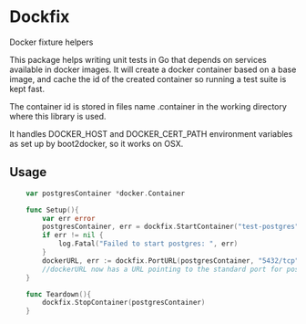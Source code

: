 # Dockfix
Docker fixture helpers

This package helps writing unit tests in Go that depends on services available in docker images. It will create a docker container based on a base image, and cache the id of the created container so running a test suite is kept fast.

The container id is stored in files name <base-image>.container in the working directory where this library is used.

It handles DOCKER_HOST and DOCKER_CERT_PATH environment variables as set up by boot2docker, so it works on OSX.

## Usage


```go
    var postgresContainer *docker.Container

    func Setup(){
        var err error
        postgresContainer, err = dockfix.StartContainer("test-postgres", "postgres")
        if err != nil {
            log.Fatal("Failed to start postgres: ", err)
        }
        dockerURL, err := dockfix.PortURL(postgresContainer, "5432/tcp")
        //dockerURL now has a URL pointing to the standard port for postgres
    }

    func Teardown(){
        dockfix.StopContainer(postgresContainer)
    }

```


